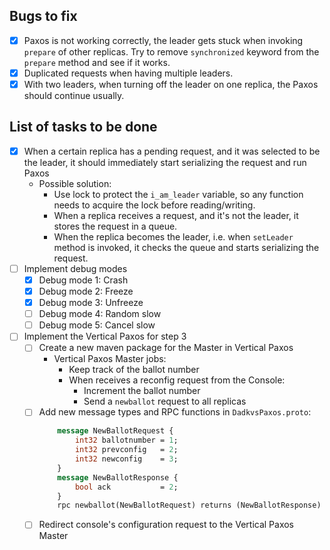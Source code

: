 ## **Bugs to fix**
- [X] Paxos is not working correctly, the leader gets stuck when invoking `prepare` of other replicas. Try to remove `synchronized` keyword 
  from the `prepare` method and see if it works.
- [X] Duplicated requests when having multiple leaders.
- [X] With two leaders, when turning off the leader on one replica, the Paxos should continue usually.

## **List of tasks to be done**
- [X] When a certain replica has a pending request, and it was selected to be the leader, it should
  immediately start serializing the request and run Paxos
    - Possible solution:
      - Use lock to protect the `i_am_leader` variable, so any function needs to acquire the lock before reading/writing.
      - When a replica receives a request, and it's not the leader, it stores the request in a queue.
      - When the replica becomes the leader, i.e. when `setLeader` method is invoked, it checks the queue and starts serializing the request.
- [ ] Implement debug modes
    - [X] Debug mode 1: Crash
    - [X] Debug mode 2: Freeze
    - [X] Debug mode 3: Unfreeze
    - [ ] Debug mode 4: Random slow
    - [ ] Debug mode 5: Cancel slow
- [ ] Implement the Vertical Paxos for step 3
    - [ ] Create a new maven package for the Master in Vertical Paxos
        - Vertical Paxos Master jobs:
            - Keep track of the ballot number
            - When receives a reconfig request from the Console:
                - Increment the ballot number
                - Send a `newballot` request to all replicas
    - [ ] Add new message types and RPC functions in `DadkvsPaxos.proto`:
      ```protobuf
          message NewBallotRequest {
              int32 ballotnumber = 1;
              int32 prevconfig   = 2;
              int32 newconfig    = 3;
          }
          message NewBallotResponse {
              bool ack           = 2;
          }
          rpc newballot(NewBallotRequest) returns (NewBallotResponse) {}
      ```
    - [ ] Redirect console's configuration request to the Vertical Paxos Master
